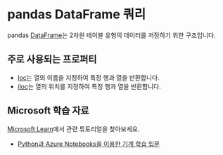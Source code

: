 # pandas DataFrame 쿼리

pandas [DataFrame](https://pandas.pydata.org/pandas-docs/stable/reference/api/pandas.DataFrame.html)는 2차원 테이블 유형의 데이터를 저장하기 위한 구조입니다.

## 주로 사용되는 프로퍼티

- [loc](https://pandas.pydata.org/pandas-docs/stable/reference/api/pandas.DataFrame.loc.html)는 열의 이름을 지정하여 특정 행과 열을 반환합니다.
- [iloc](https://pandas.pydata.org/pandas-docs/stable/reference/api/pandas.DataFrame.iloc.html)는 열의 위치를 지정하여 특정 행과 열을 반환합니다.

## Microsoft 학습 자료

[Microsoft Learn](https://learn.microsoft.com/?WT.mc_id=python-c9-niner)에서 관련 튜토리얼을 찾아보세요.

- [Python과 Azure Notebooks을 이용한 기계 학습 입문](https://docs.microsoft.com/learn/paths/intro-to-ml-with-python/?WT.mc_id=python-c9-niner)
